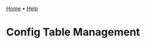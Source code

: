 [Home](https://cityssm.github.io/sunrise-cms/)
•
[Help](https://cityssm.github.io/sunrice-cms/docs/)

# Config Table Management
